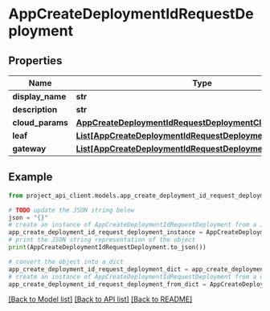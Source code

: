 # AppCreateDeploymentIdRequestDeployment


## Properties

Name | Type | Description | Notes
------------ | ------------- | ------------- | -------------
**display_name** | **str** |  | [optional] 
**description** | **str** |  | [optional] 
**cloud_params** | [**AppCreateDeploymentIdRequestDeploymentCloudParams**](AppCreateDeploymentIdRequestDeploymentCloudParams.md) |  | [optional] 
**leaf** | [**List[AppCreateDeploymentIdRequestDeploymentLeafInner]**](AppCreateDeploymentIdRequestDeploymentLeafInner.md) |  | [optional] 
**gateway** | [**List[AppCreateDeploymentIdRequestDeploymentGatewayInner]**](AppCreateDeploymentIdRequestDeploymentGatewayInner.md) |  | [optional] 

## Example

```python
from project_api_client.models.app_create_deployment_id_request_deployment import AppCreateDeploymentIdRequestDeployment

# TODO update the JSON string below
json = "{}"
# create an instance of AppCreateDeploymentIdRequestDeployment from a JSON string
app_create_deployment_id_request_deployment_instance = AppCreateDeploymentIdRequestDeployment.from_json(json)
# print the JSON string representation of the object
print(AppCreateDeploymentIdRequestDeployment.to_json())

# convert the object into a dict
app_create_deployment_id_request_deployment_dict = app_create_deployment_id_request_deployment_instance.to_dict()
# create an instance of AppCreateDeploymentIdRequestDeployment from a dict
app_create_deployment_id_request_deployment_from_dict = AppCreateDeploymentIdRequestDeployment.from_dict(app_create_deployment_id_request_deployment_dict)
```
[[Back to Model list]](../README.md#documentation-for-models) [[Back to API list]](../README.md#documentation-for-api-endpoints) [[Back to README]](../README.md)


